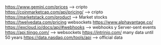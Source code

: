 https://www.gemini.com/prices --> cripto
https://coinmarketcap.com/api/pricing/  --> cripto
https://marketstack.com/product  --> Market stocks
https://twelvedata.com/pricing  websockets
https://www.alphavantage.co/
https://iexcloud.io/docs/api/#webhooks  --> webhooks y Server-sent events
https://api.tiingo.com/ --> websockets
https://intrinio.com/  many data until 50 years
https://data.nasdaq.com/tools/api  --> official data